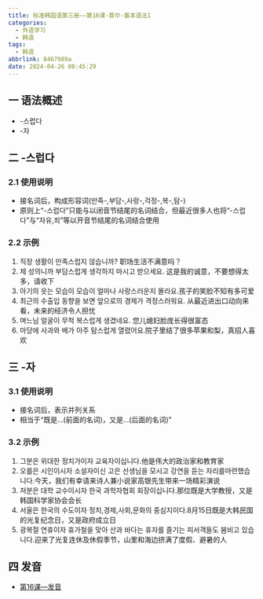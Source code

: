 ```yaml
---
title: 标准韩国语第三册——第16课-首尔-基本语法1
categories:
  - 外语学习
  - 韩语
tags:
  - 韩语
abbrlink: 8467989a
date: 2024-04-26 08:45:29
---
```

## 一 语法概述

* -스럽다
* -자

<!--more-->

## 二  -스럽다

### 2.1 使用说明

* 接名词后，构成形容词(만죽-,부담-,사랑-,걱정-,복-,탐-)
* 原则上“-스럽다”只能与以闭音节结尾的名词结合，但最近很多人也将“-스럽다”与“자유,죄”等以开音节结尾的名词结合使用

### 2.2 示例

1. 직장 생활이 만족스럽지 않습니까? 职场生活不满意吗？
2. 제 성의니까 부담스럽게 생각하지 마시고 받으세요. 这是我的诚意，不要想得太多，请收下
3. 아기의 읏는 모습이 모습이 얼마나 사랑스러운지 몰라요.孩子的笑脸不知有多可爱
4. 최근의 수출입 동향을 보면 앞으로의 경제가 격정스러워요. 从最近进出口动向来看，未来的经济令人担忧
5. 며느님 얼굴이 무척 복스럽게 생겼네요. 您儿媳妇脸庞长得很富态
6. 마당에 사과와 배가 아주 탐스럽게 열렸어요.院子里结了很多苹果和梨，真招人喜欢


## 三 -자

### 3.1 使用说明

* 接名词后，表示并列关系
* 相当于“既是...(前面的名词)，又是...(后面的名词)”

### 3.2 示例

1. 그분은 위대한 정치가이자 교육자이십니다.他是伟大的政治家和教育家
2. 오를은 시인이시자 소설자이신 고은 선생님을 모시고 강연을 듣는 자리를마련했습니다.今天，我们有幸请来诗人兼小说家高银先生带来一场精彩演说
3. 저분은 대학 교수이시자 한국 과학자협회 회장이십니다.那位既是大学教授，又是韩国科学家协会会长
4. 서울은 한국의 수도이자 정치,경제,사회,문화의 중심지이다.8月15日既是大韩民国的光复纪念日，又是政府成立日
5. 광복절 연휴이자 휴가철을 맞아 산과 바다는 휴자를 즐기는 피서객들도 붐비고 있습니다.迎来了光复连休及休假季节，山里和海边挤满了度假、避暑的人

## 四 发音

* [第16课—发音][1]


[1]:https://biz.cli.im/Pcview?name=https%3A%2F%2Fbiz.cli.im%2Ftest%2FPS388530%3Fcoding%3DJehuEZ%26qrurl%3Dhttp%253A%252F%252Fqr31.cn%252FJehuEZ%26gtype%3D2&time=1